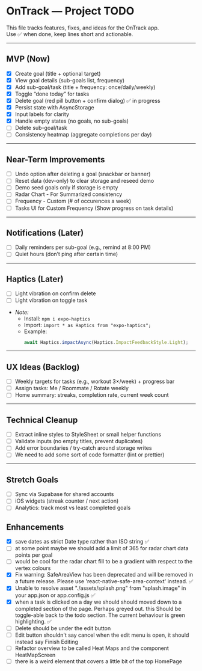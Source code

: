# OnTrack — Project TODO

This file tracks features, fixes, and ideas for the OnTrack app.  
Use ✅ when done, keep lines short and actionable.

---

## MVP (Now)
- [x] Create goal (title + optional target)
- [x] View goal details (sub-goals list, frequency)
- [x] Add sub-goal/task (title + frequency: once/daily/weekly)
- [x] Toggle “done today” for tasks
- [x] Delete goal (red pill button + confirm dialog) ✅ in progress
- [x] Persist state with AsyncStorage
- [x] Input labels for clarity
- [x] Handle empty states (no goals, no sub-goals)
- [ ] Delete sub-goal/task
- [ ] Consistency heatmap (aggregate completions per day)

---

## Near-Term Improvements
- [ ] Undo option after deleting a goal (snackbar or banner)
- [ ] Reset data (dev-only) to clear storage and reseed demo
- [ ] Demo seed goals only if storage is empty
- [ ] Radar Chart - For Summarized consistency
- [ ] Frequency - Custom (# of occurences a week)
- [ ] Tasks UI for Custom Frequency (Show progress on task details)
---

## Notifications (Later)
- [ ] Daily reminders per sub-goal (e.g., remind at 8:00 PM)
- [ ] Quiet hours (don’t ping after certain time)

---

## Haptics (Later)
- [ ] Light vibration on confirm delete
- [ ] Light vibration on toggle task
- *Note:*  
  - Install: `npm i expo-haptics`  
  - Import: `import * as Haptics from "expo-haptics";`  
  - Example:  
    ```ts
    await Haptics.impactAsync(Haptics.ImpactFeedbackStyle.Light);
    ```

---

## UX Ideas (Backlog)
- [ ] Weekly targets for tasks (e.g., workout 3×/week) + progress bar
- [ ] Assign tasks: Me / Roommate / Rotate weekly
- [ ] Home summary: streaks, completion rate, current week count

---

## Technical Cleanup
- [ ] Extract inline styles to StyleSheet or small helper functions
- [ ] Validate inputs (no empty titles, prevent duplicates)
- [ ] Add error boundaries / try-catch around storage writes
- [ ] We need to add some sort of code formatter (lint or prettier)

---

## Stretch Goals
- [ ] Sync via Supabase for shared accounts
- [ ] iOS widgets (streak counter / next action)
- [ ] Analytics: track most vs least completed goals

## Enhancements
- [x] save dates as strict Date type rather than ISO string ✅
- [ ] at some point maybe we should add a limit of 365 for radar chart data points per goal
- [ ] would be cool for the radar chart fill to be a gradient with respect to the vertex colours
- [x] Fix warning: SafeAreaView has been deprecated and will be removed in a future release. Please use 'react-native-safe-area-context' instead. ✅
- [x] Unable to resolve asset "./assets/splash.png" from "splash.image" in your app.json or app.config.js ✅
 - [x] when a task is clicked on a day we should should moved down to a completed section of the page. Perhaps greyed out. this Should be toggle-able back to the todo section. The current behaviour is green highlighting. ✅
 - [ ] Delete should be under the edit button
 - [ ] Edit button shouldn't say cancel when the edit menu is open, it should instead say Finish Editing
 - [ ] Refactor overview to be called Heat Maps and the component HeatMapScreen
 - [ ] there is a weird element that covers a little bit of the top HomePage